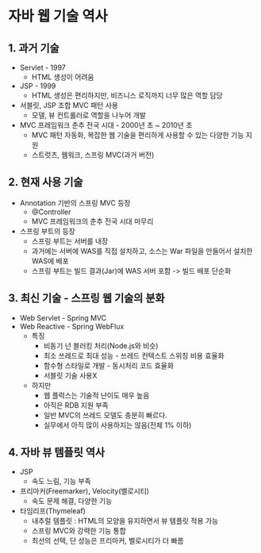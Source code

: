 # 자바 웹 기술 역사
## 1. 과거 기술
* Servlet - 1997
  * HTML 생성이 어려움
* JSP - 1999
  * HTML 생성은 편리하지만, 비즈니스 로직까지 너무 많은 역할 담당
* 서블릿, JSP 조합 MVC 패턴 사용
  * 모델, 뷰 컨트롤러로 역할을 나누어 개발
* MVC 프레임워크 춘추 전국 시대 - 2000년 초 ~ 2010년 초
  * MVC 패턴 자동화, 복잡한 웹 기술을 편리하게 사용할 수 있는 다양한 기능 지원
  * 스트럿츠, 웹워크, 스프링 MVC(과거 버전)

## 2. 현재 사용 기술
* Annotation 기반의 스프링 MVC 등장
  * @Controller
  * MVC 프레임워크의 춘추 전국 시대 마무리
* 스프링 부트의 등장
  * 스프링 부트는 서버를 내장
  * 과거에는 서버에 WAS를 직접 설치하고, 소스는 War 파일을 만들어서 설치한 WAS에 배포
  * 스프링 부트는 빌드 결과(Jar)에 WAS 서버 포함 -> 빌드 배포 단순화

## 3. 최신 기술 - 스프링 웹 기술의 분화
* Web Servlet - Spring MVC
* Web Reactive - Spring WebFlux
  * 특징
    * 비동기 넌 블러킹 처리(Node.js와 비슷)
    * 최소 쓰레드로 최대 성능 - 쓰레드 컨텍스트 스위칭 비용 효율화
    * 함수형 스타일로 개발 - 동시처리 코드 효율화
    * 서블릿 기술 사용X
  * 하지만
    * 웹 플럭스는 기술적 난이도 매우 높음
    * 아직은 RDB 지원 부족
    * 일반 MVC의 쓰레드 모델도 충분히 빠르다.
    * 실무에서 아직 많이 사용하지는 않음(전체 1% 이하)

## 4. 자바 뷰 템플릿 역사
* JSP
  * 속도 느림, 기능 부족
* 프리마커(Freemarker), Velocity(벨로시티)
  * 속도 문제 해결, 다양한 기능
* 타임리프(Thymeleaf)
  * 내추럴 템플릿 : HTML의 모양을 유지하면서 뷰 템플릿 적용 가능
  * 스프링 MVC와 강력한 기능 통합
  * 최선의 선택, 단 성능은 프리마커, 벨로시티가 더 빠름